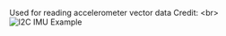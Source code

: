 Used for reading accelerometer vector data
Credit: <br\>
![I2C IMU Example](https://github.com/linusreM/RISC-V-IO-card-examples-Makefile/tree/main/07-I2C-Accelerometer)
